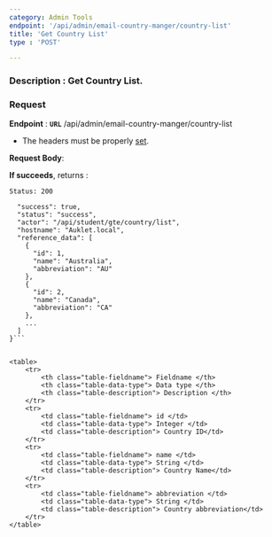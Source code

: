 ```yaml
---
category: Admin Tools
endpoint: '/api/admin/email-country-manger/country-list'
title: 'Get Country List'
type : 'POST'

---
```

### **Description** : Get Country List.
### Request

**Endpoint** : **`URL`** /api/admin/email-country-manger/country-list

* The headers must be properly [set](#/Info-setting-headers-token).

**Request Body**: 

**If succeeds**, returns : 

```Status: 200```

```{
  "success": true,
  "status": "success",
  "actor": "/api/student/gte/country/list",
  "hostname": "Auklet.local",
  "reference_data": [
    {
      "id": 1,
      "name": "Australia",
      "abbreviation": "AU"
    },
	{
      "id": 2,
      "name": "Canada",
      "abbreviation": "CA"
    },
	...
  ]
}```


<table>
	<tr>
		<th class="table-fieldname"> Fieldname </th>
		<th class="table-data-type"> Data type </th>
		<th class="table-description"> Description </th>
	</tr>
	<tr>
		<td class="table-fieldname"> id </td>
		<td class="table-data-type"> Integer </td>
		<td class="table-description"> Country ID</td>
	</tr>  
	<tr>
		<td class="table-fieldname"> name </td>
		<td class="table-data-type"> String </td>
		<td class="table-description"> Country Name</td>
	</tr>  
	<tr>
		<td class="table-fieldname"> abbreviation </td>
		<td class="table-data-type"> String </td>
		<td class="table-description"> Country abbreviation</td>
	</tr>  
</table>